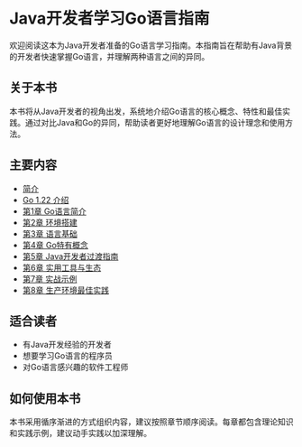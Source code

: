 # Java开发者学习Go语言指南

欢迎阅读这本为Java开发者准备的Go语言学习指南。本指南旨在帮助有Java背景的开发者快速掌握Go语言，并理解两种语言之间的异同。

## 关于本书

本书将从Java开发者的视角出发，系统地介绍Go语言的核心概念、特性和最佳实践。通过对比Java和Go的异同，帮助读者更好地理解Go语言的设计理念和使用方法。

## 主要内容

* [简介](README.md)
* [Go 1.22 介绍](Go1.22介绍.md)
* [第1章 Go语言简介](1_Go语言简介.md)
* [第2章 环境搭建](2_环境搭建.md)
* [第3章 语言基础](3_语言基础.md)
* [第4章 Go特有概念](4_Go特有概念.md)
* [第5章 Java开发者过渡指南](5_Java开发者过渡指南.md)
* [第6章 实用工具与生态](6_实用工具与生态.md)
* [第7章 实战示例](7_实战示例.md)
* [第8章 生产环境最佳实践](8_生产环境最佳实践.md)



## 适合读者

- 有Java开发经验的开发者
- 想要学习Go语言的程序员
- 对Go语言感兴趣的软件工程师

## 如何使用本书

本书采用循序渐进的方式组织内容，建议按照章节顺序阅读。每章都包含理论知识和实践示例，建议动手实践以加深理解。 